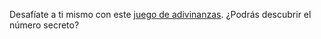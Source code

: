 Desafíate a ti mismo con este [juego de adivinanzas][juego].
¿Podrás descubrir el número secreto?

[juego]: https://maxenocmn.github.io/Secret_Game/ "Jugar al Juego Secreto"
